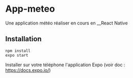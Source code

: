 # App-meteo

Une application météo réaliser en cours en __React Native


Installation
---
```
npm install
expo start
```

Installer sur votre téléphone l'application Expo (voir doc : https://docs.expo.io/)

